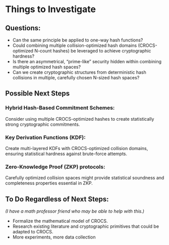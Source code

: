 # Things to Investigate

## Questions:

- Can the same principle be applied to one-way hash functions?
- Could combining multiple collision-optimized hash domains (CROCS-optimized N-count hashes) be leveraged to achieve cryptographic hardness?
- Is there an asymmetrical, “prime-like” security hidden within combining multiple optimized hash spaces?
- Can we create cryptographic structures from deterministic hash collisions in multiple, carefully chosen N-sized hash spaces?

## Possible Next Steps

### Hybrid Hash-Based Commitment Schemes:

Consider using multiple CROCS-optimized hashes to create statistically strong cryptographic commitments.

### Key Derivation Functions (KDF):

Create multi-layered KDFs with CROCS-optimized collision domains, ensuring statistical hardness against brute-force attempts.

### Zero-Knowledge Proof (ZKP) protocols:

Carefully optimized collision spaces might provide statistical soundness and completeness properties essential in ZKP.

## To Do Regardless of Next Steps:

*(I have a math professor friend who may be able to help with this.)*

- Formalize the mathematical model of CROCS.
- Research existing literature and cryptographic primitives that could be adapted to CROCS.
- More experiments, more data collection
